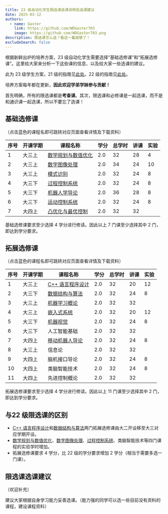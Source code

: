 ```yaml
---
title: 23 级自动化学生限选课选课说明及选课建议
date: 2025-03-12
authors:
  - name: Gaster
    link: https://github.com/WDGaster703
    image: https://github.com/WDGaster703.png
description: 限选课怎么选？看这一篇就够了！
excludeSearch: false
---
```


根据新鲜出炉的培养方案，23 级自动化学生需要选择“基础选修课”和“拓展选修课”。这里给大家来分析一下这些课的信息、以及给大家一些选课的建议。

此为 23 级学生方案，21 级的指南见[此处](https://hoa.moe/blog/distributive-guidance-for-21/)。22 级的指南见[此处](https://hoa.moe/blog/distributive-guidance-for-22/)。

培养方案每年都在更新，**因此欢迎学弟学妹参与贡献！**

首先明确，所有的限选课都是**考查课**。其次，限选课和必修课是一起选课，而不是和通识课一起选课，所以不要忘了选课！

## 基础选修课

（点击蓝色的课程名即可跳转对应页面查看详情及下载资料）

| 序号 | 开课学期 | 课程名称      | 学分 | 总学时 | 讲课 | 实验 |
| ---- | -------- | ------------  | ---- | ------ | ---- | ---- |
| 1    | 大三上   | [数学规划与数值优化](https://hoa.moe/docs/junior-autumn/math3010/)     |  2.0  | 32     | 28    | 4      |
|  2   |  大三上  | [数字图像处理](https://hoa.moe/docs/junior-autumn/auto3003/)  | 2.0      | 34         | 24       | 10        |
|  3   | 大三上   | [模式识别](https://hoa.moe/docs/junior-autumn/auto5024/) | 2.0  | 32     | 24   | 8 |
| 4    | 大三下   | [过程控制系统](https://hoa.moe/docs/junior-spring/auto3007/) |  2.0  | 32     | 24   | 8   |
|  5   | 大三下   | [机器人学导论](https://hoa.moe/docs/junior-spring/auto3005/) | 2.0      | 36         | 28       | 8        |
|  6   | 大三下   | [运动控制系统](https://hoa.moe/docs/junior-spring/auto3011/) | 2.0      | 32         | 24       | 8        |
|  7   | 大四上   | [凸优化与最优控制](https://hoa.moe/docs/senior-autumn/auto5023/)   | 2.0      | 32         | 32       |       |

基础选修课要求至少选择 4 学分进行修读。因此以上 7 门课至少选择其中 2 门，即达到学分要求。 

## 拓展选修课
（点击蓝色的课程名即可跳转对应页面查看详情及下载资料）

| 序号 | 开课学期 | 课程名称          | 学分 | 总学时 | 讲课 | 实验 |
| ---- | -------- | ---------------- | ---- | ------ | ---- | ---- |
| 1   | 大三上  | [C++ 语言程序设计](https://hoa.moe/docs/sophomore-autumn/comp2014/) | 2.0  | 32   | 20 | 12  |
| 2   | 大三下  | [数据结构与算法](https://hoa.moe/docs/sophomore-spring/comp2050/) | 2.0  | 32   | 24 | 8 |
|  3  | 大三上  | [机器学习概论](https://hoa.moe/docs/junior-autumn/auto3019/) | 2.0  | 32  | 32   |    |
|  4  | 大三上  | [嵌入式系统](https://hoa.moe/docs/junior-autumn/auto3024/) | 2.0      | 32         | 20      | 12 |
|  5  | 大三下  | [机器视觉](https://hoa.moe/docs/junior-spring/auto3006/)  | 2.0      | 32         | 24       | 8        |
|  6  | 大三下  | 人工智能基础 | 2.0  | 32     | 32 |     |
|  7  | 大四上  | [移动机器人导论](https://hoa.moe/docs/senior-autumn/auto3012/)  | 2.0 | 32  | 24 | 8    |
| 8   | 大三上  | 信息论 | 2.0  | 32   | 32   |      |
| 9   | 大四上  | 脑机接口导论 | 2.0  | 32     | 24   |   8   |
| 10   | 大四上 | 类脑智能技术 | 2.0  | 32     | 24   |  8    |
| 11  | 大四上  | 先进控制概论 | 2.0  | 32     | 32   |      |

拓展选修课要求至少选择 4 学分进行修读。因此以上 11 门课至少选择其中 2 门，即达到学分要求。 

## 与22 级限选课的区别

- [C++ 语言程序设计](https://hoa.moe/docs/sophomore-autumn/comp2014/)和[数据结构与算法](https://hoa.moe/docs/sophomore-spring/comp2050/)两门拓展选修课由大二开设移至大三对应学期开设。
- [数学规划与数值优化](https://hoa.moe/docs/junior-autumn/math3010/)、[数字图像处理](https://hoa.moe/docs/junior-autumn/auto3003/)、[过程控制系统](https://hoa.moe/docs/junior-spring/auto3007/)、类脑智能技术等四门课程的实验学时增加。
- 拓展选修课要求 4 学分，比 22 级的学分要求增加 2 学分（相当于需要多选一门课）。

## 限选课选课建议
（欢迎补充）

建议大家根据自身学习能力妥善选课。（能力强的同学可以选一些目前没有资料的课程，建设课程资料）
